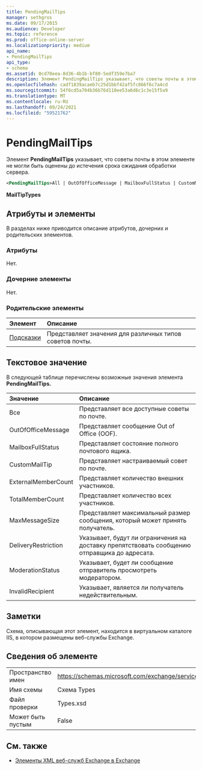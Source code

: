 ```yaml
---
title: PendingMailTips
manager: sethgros
ms.date: 09/17/2015
ms.audience: Developer
ms.topic: reference
ms.prod: office-online-server
ms.localizationpriority: medium
api_name:
- PendingMailTips
api_type:
- schema
ms.assetid: 0cd70eea-8d36-4b1b-bf80-5edf359e7ba7
description: Элемент PendingMailTips указывает, что советы почты в этом элементе не могли быть оценены до истечения срока ожидания обработки сервера.
ms.openlocfilehash: cadf1839acaeb7c25d1bbf42af5fc866f6c7a4cd
ms.sourcegitcommit: 54f6cd5a704b36b76d110ee53a6d6c1c3e15f5a9
ms.translationtype: MT
ms.contentlocale: ru-RU
ms.lasthandoff: 09/24/2021
ms.locfileid: "59521762"
---
```

# <a name="pendingmailtips"></a>PendingMailTips

Элемент **PendingMailTips** указывает, что советы почты в этом элементе не могли быть оценены до истечения срока ожидания обработки сервера. 
  
```XML
<PendingMailTips>All | OutOfOfficeMessage | MailboxFullStatus | CustomMailTip | ExternalMemberCount | TotalMemberCount | MaxMessageSize | DeliveryRestriction | ModerateStatus | InvalidRecipient</PendingMailTips>
```

 **MailTipTypes**
## <a name="attributes-and-elements"></a>Атрибуты и элементы

В разделах ниже приводится описание атрибутов, дочерних и родительских элементов.
  
### <a name="attributes"></a>Атрибуты

Нет.
  
### <a name="child-elements"></a>Дочерние элементы

Нет.
  
### <a name="parent-elements"></a>Родительские элементы

|**Элемент**|**Описание**|
|:-----|:-----|
|[Подсказки](mailtips.md) <br/> |Представляет значения для различных типов советов почты.  <br/> |
   
## <a name="text-value"></a>Текстовое значение

В следующей таблице перечислены возможные значения элемента **PendingMailTips.** 
  
|**Значение**|**Описание**|
|:-----|:-----|
|Все  <br/> |Представляет все доступные советы по почте.  <br/> |
|OutOfOfficeMessage  <br/> |Представляет сообщение Out of Office (OOF).  <br/> |
|MailboxFullStatus  <br/> |Представляет состояние полного почтового ящика.  <br/> |
|CustomMailTip  <br/> |Представляет настраиваемый совет по почте.  <br/> |
|ExternalMemberCount  <br/> |Представляет количество внешних участников.  <br/> |
|TotalMemberCount  <br/> |Представляет количество всех участников.  <br/> |
|MaxMessageSize  <br/> |Представляет максимальный размер сообщения, который может принять получатель.  <br/> |
|DeliveryRestriction  <br/> |Указывает, будут ли ограничения на доставку препятствовать сообщению отправщика до адресата.  <br/> |
|ModerationStatus  <br/> |Указывает, будет ли сообщение отправитель просмотреть модератором.  <br/> |
|InvalidRecipient  <br/> |Указывает, является ли получатель недействительным.  <br/> |
   
## <a name="remarks"></a>Заметки

Схема, описывающая этот элемент, находится в виртуальном каталоге IIS, в котором размещены веб-службы Exchange.
  
## <a name="element-information"></a>Сведения об элементе

|||
|:-----|:-----|
|Пространство имен  <br/> |https://schemas.microsoft.com/exchange/services/2006/types  <br/> |
|Имя схемы  <br/> |Схема Types  <br/> |
|Файл проверки  <br/> |Types.xsd  <br/> |
|Может быть пустым  <br/> |False  <br/> |
   
## <a name="see-also"></a>См. также



- [Элементы XML веб-служб Exchange в Exchange](ews-xml-elements-in-exchange.md)


